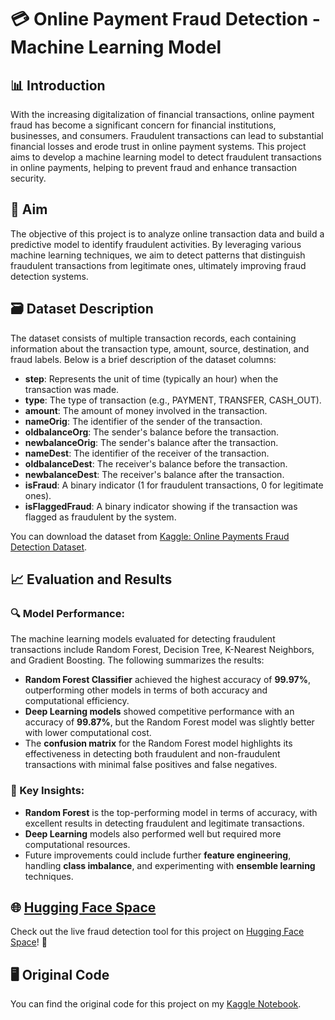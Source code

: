 # 💳 Online Payment Fraud Detection - Machine Learning Model

## 📊 Introduction
With the increasing digitalization of financial transactions, online payment fraud has become a significant concern for financial institutions, businesses, and consumers. Fraudulent transactions can lead to substantial financial losses and erode trust in online payment systems. This project aims to develop a machine learning model to detect fraudulent transactions in online payments, helping to prevent fraud and enhance transaction security.

## 🎯 Aim
The objective of this project is to analyze online transaction data and build a predictive model to identify fraudulent activities. By leveraging various machine learning techniques, we aim to detect patterns that distinguish fraudulent transactions from legitimate ones, ultimately improving fraud detection systems.

## 🗃️ Dataset Description
The dataset consists of multiple transaction records, each containing information about the transaction type, amount, source, destination, and fraud labels. Below is a brief description of the dataset columns:

- **step**: Represents the unit of time (typically an hour) when the transaction was made.
- **type**: The type of transaction (e.g., PAYMENT, TRANSFER, CASH_OUT).
- **amount**: The amount of money involved in the transaction.
- **nameOrig**: The identifier of the sender of the transaction.
- **oldbalanceOrg**: The sender's balance before the transaction.
- **newbalanceOrig**: The sender's balance after the transaction.
- **nameDest**: The identifier of the receiver of the transaction.
- **oldbalanceDest**: The receiver's balance before the transaction.
- **newbalanceDest**: The receiver's balance after the transaction.
- **isFraud**: A binary indicator (1 for fraudulent transactions, 0 for legitimate ones).
- **isFlaggedFraud**: A binary indicator showing if the transaction was flagged as fraudulent by the system.

You can download the dataset from [Kaggle: Online Payments Fraud Detection Dataset](https://www.kaggle.com/datasets/rupakroy/online-payments-fraud-detection-dataset).

## 📈 Evaluation and Results

### 🔍 Model Performance:
The machine learning models evaluated for detecting fraudulent transactions include Random Forest, Decision Tree, K-Nearest Neighbors, and Gradient Boosting. The following summarizes the results:

- **Random Forest Classifier** achieved the highest accuracy of **99.97%**, outperforming other models in terms of both accuracy and computational efficiency.
- **Deep Learning models** showed competitive performance with an accuracy of **99.87%**, but the Random Forest model was slightly better with lower computational cost.
- The **confusion matrix** for the Random Forest model highlights its effectiveness in detecting both fraudulent and non-fraudulent transactions with minimal false positives and false negatives.

### 📌 Key Insights:
- **Random Forest** is the top-performing model in terms of accuracy, with excellent results in detecting fraudulent and legitimate transactions.
- **Deep Learning** models also performed well but required more computational resources.
- Future improvements could include further **feature engineering**, handling **class imbalance**, and experimenting with **ensemble learning** techniques.

## 🌐 [Hugging Face Space](https://huggingface.co/spaces/Senasu/Online_Payment_Fraud_Detection)
Check out the live fraud detection tool for this project on [Hugging Face Space](https://huggingface.co/spaces/Senasu/Online_Payment_Fraud_Detection)! 🎉

## 🖥️ Original Code
You can find the original code for this project on my [Kaggle Notebook](https://www.kaggle.com/code/senasudemir/online-payments-fraud-detection/notebook).
